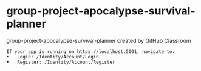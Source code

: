 # group-project-apocalypse-survival-planner
group-project-apocalypse-survival-planner created by GitHub Classroom



	If your app is running on https://localhost:5001, navigate to:
	•	Login: /Identity/Account/Login
	•	Register: /Identity/Account/Register


